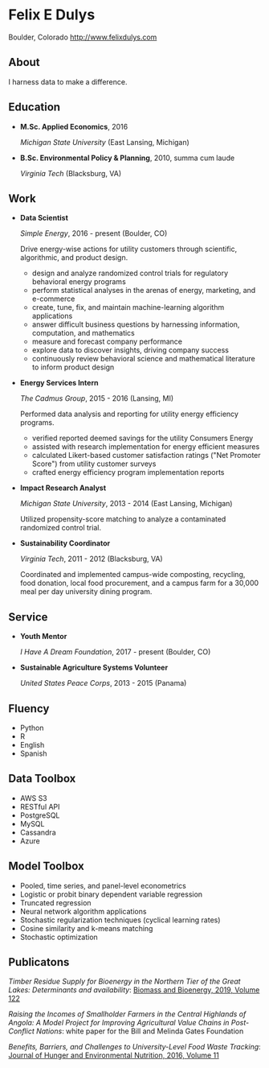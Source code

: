 Felix E Dulys
=============

Boulder, Colorado
<http://www.felixdulys.com>

About
---------

I harness data to make a difference.



Education
---------

*   **M.Sc. Applied Economics**, 2016

    *Michigan State University* (East Lansing, Michigan)

*   **B.Sc. Environmental Policy & Planning**, 2010, summa cum laude

    *Virginia Tech* (Blacksburg, VA)


Work
---------------

*   **Data Scientist**

    *Simple Energy*, 2016 - present (Boulder, CO)

    Drive energy-wise actions for utility customers through scientific, algorithmic, and product design.

    - design and analyze randomized control trials for regulatory behavioral energy programs
    - perform statistical analyses in the arenas of energy, marketing, and e-commerce
    - create, tune, fix, and maintain machine-learning algorithm applications
    - answer difficult business questions by harnessing information, computation, and mathematics
    - measure and forecast company performance
    - explore data to discover insights, driving company success
    - continuously review behavioral science and mathematical literature to inform product design






*   **Energy Services Intern**

    *The Cadmus Group*, 2015 - 2016 (Lansing, MI)

    Performed data analysis and reporting for utility energy efficiency programs.

    - verified reported deemed savings for the utility Consumers Energy
    - assisted with research implementation for energy efficient measures
    - calculated Likert-based customer satisfaction ratings ("Net Promoter Score") from utility customer surveys
    - crafted energy efficiency program implementation reports







*   **Impact Research Analyst**

    *Michigan State University*, 2013 - 2014 (East Lansing, Michigan)

    Utilized propensity-score matching to analyze a contaminated randomized control trial.







*   **Sustainability Coordinator**

    *Virginia Tech*, 2011 - 2012 (Blacksburg, VA)

    Coordinated and implemented campus-wide composting, recycling, food donation, local food procurement, and a campus farm for a 30,000 meal per day university dining program.







Service
-------

*   **Youth Mentor**

    *I Have A Dream Foundation*, 2017 - present (Boulder, CO)

*   **Sustainable Agriculture Systems Volunteer**

    *United States Peace Corps*, 2013 - 2015 (Panama)



Fluency
------

- Python
- R
- English
- Spanish


Data Toolbox
------

- AWS S3
- RESTful API
- PostgreSQL
- MySQL
- Cassandra
- Azure


Model Toolbox
------

- Pooled, time series, and panel-level econometrics
- Logistic or probit binary dependent variable regression
- Truncated regression
- Neural network algorithm applications
- Stochastic regularization techniques (cyclical learning rates)
- Cosine similarity and k-means matching
- Stochastic optimization


Publicatons
-----------

*Timber Residue Supply for Bioenergy in the Northern Tier of the Great Lakes: Determinants and availability*: [Biomass and Bioenergy, 2019, Volume 122](<https://www.sciencedirect.com/science/article/pii/S0961953419300352>)

*Raising the Incomes of Smallholder Farmers in the Central Highlands of Angola: A Model Project for Improving Agricultural Value Chains in Post-Conflict Nations*: white paper for the Bill and Melinda Gates Foundation

*Benefits, Barriers, and Challenges to University-Level Food Waste Tracking*: [Journal of Hunger and Environmental Nutrition, 2016, Volume 11](<https://www.tandfonline.com/doi/abs/10.1080/19320248.2015.1045676?journalCode=when20>)

